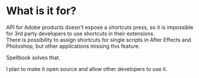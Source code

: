 # What is it for?

API for Adobe products doesn't expose a shortcuts press, so it is impossible for 3rd party developers to use shortcuts in their extensions.  
There is possibility to assign shortcuts for single scripts in After Effects and Photoshop, but other applications missing this feature.

Spellbook solves that.

I plan to make it open source and allow other developers to use it.

